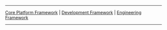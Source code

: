 ***

[Core Platform Framework](/handbook/engineering/careers/matrix/infrastructure/core-platform/)   |
[Development Framework](/handbook/engineering/careers/matrix/development/)   |
[Engineering Framework](/handbook/engineering/careers/matrix/)

***

